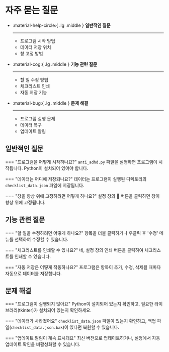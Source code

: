 # 자주 묻는 질문

<div class="grid cards" markdown>

-   :material-help-circle:{ .lg .middle } __일반적인 질문__

    ---

    - 프로그램 시작 방법
    - 데이터 저장 위치
    - 창 고정 방법

-   :material-cog:{ .lg .middle } __기능 관련 질문__

    ---

    - 할 일 수정 방법
    - 체크리스트 인쇄
    - 자동 저장 기능

-   :material-bug:{ .lg .middle } __문제 해결__

    ---

    - 프로그램 실행 문제
    - 데이터 복구
    - 업데이트 알림

</div>

## 일반적인 질문

=== "프로그램을 어떻게 시작하나요?"
    `anti_adhd.py` 파일을 실행하면 프로그램이 시작됩니다. Python이 설치되어 있어야 합니다.

=== "데이터는 어디에 저장되나요?"
    데이터는 프로그램이 실행된 디렉토리의 `checklist_data.json` 파일에 저장됩니다.

=== "창을 항상 위에 고정하려면 어떻게 하나요?"
    설정 창의 📌 버튼을 클릭하면 창이 항상 위에 고정됩니다.

## 기능 관련 질문

=== "할 일을 수정하려면 어떻게 하나요?"
    항목을 더블 클릭하거나 우클릭 후 '수정' 메뉴를 선택하여 수정할 수 있습니다.

=== "체크리스트를 인쇄할 수 있나요?"
    네, 설정 창의 인쇄 버튼을 클릭하여 체크리스트를 인쇄할 수 있습니다.

=== "자동 저장은 어떻게 작동하나요?"
    프로그램은 항목이 추가, 수정, 삭제될 때마다 자동으로 데이터를 저장합니다.

## 문제 해결

=== "프로그램이 실행되지 않아요"
    Python이 설치되어 있는지 확인하고, 필요한 라이브러리(tkinter)가 설치되어 있는지 확인하세요.

=== "데이터가 사라졌어요"
    `checklist_data.json` 파일이 있는지 확인하고, 백업 파일(`checklist_data.json.bak`)이 있다면 복원할 수 있습니다.

=== "업데이트 알림이 계속 표시돼요"
    최신 버전으로 업데이트하거나, 설정에서 자동 업데이트 확인을 비활성화할 수 있습니다. 